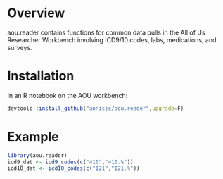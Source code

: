 # Overview

aou.reader contains functions for common data pulls in the All of Us Researcher Workbench involving ICD9/10 codes, labs, medications, and surveys.

# Installation
In an R notebook on the AOU workbench:
```r
devtools::install_github("annisjs/aou.reader",upgrade=F)
```

# Example
```r
library(aou.reader)
icd9_dat <- icd9_codes(c("410","410.%"))
icd10_dat <- icd10_codes(c("I21","I21.%"))
